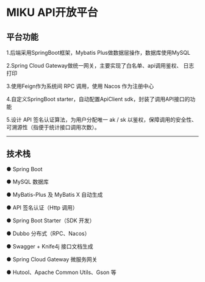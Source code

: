 # MIKU API开放平台

## 平台功能

1.后端采用SpringBoot框架，Mybatis Plus做数据层操作，数据库使用MySQL

2.Spring Cloud Gateway做统一网关，主要实现了白名单、api调用鉴权、 日志打印

3.使用Feign作为系统间 RPC 调用，使用 Nacos 作为注册中心

4.自定义SpringBoot starter，自动配置ApiClient sdk，封装了调用API接口的功能

5.设计 API 签名认证算法，为用户分配唯一 ak / sk 以鉴权，保障调用的安全性、可溯源性（指便于统计接口调用次数）。


----
## 技术栈
● Spring Boot

● MySQL 数据库

● MyBatis-Plus 及 MyBatis X 自动生成

● API 签名认证（Http 调用）

● Spring Boot Starter（SDK 开发）

● Dubbo 分布式（RPC、Nacos）

● Swagger + Knife4j 接口文档生成

● Spring Cloud Gateway 微服务网关

● Hutool、Apache Common Utils、Gson 等
